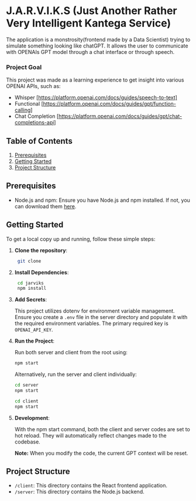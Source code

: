 # J.A.R.V.I.K.S (Just Another Rather Very Intelligent Kantega Service)

The application is a monstrosity(frontend made by a Data Scientist) trying to simulate something looking like chatGPT. 
It allows the user to communicate with OPENAIs GPT model through a chat interface or through speech.

### Project Goal
This project was made as a learning experience to get insight into various OPENAI APIs, such as:
- Whisper [https://platform.openai.com/docs/guides/speech-to-text]
- Functional [https://platform.openai.com/docs/guides/gpt/function-calling]
- Chat Completion [https://platform.openai.com/docs/guides/gpt/chat-completions-api]

## Table of Contents

1. [Prerequisites](#prerequisites)
2. [Getting Started](#getting-started)
3. [Project Structure](#project-structure)

## Prerequisites

- Node.js and npm: Ensure you have Node.js and npm installed. If not, you can download them [here](https://nodejs.org/).

## Getting Started

To get a local copy up and running, follow these simple steps:

1. **Clone the repository**:

   ```bash
    git clone 
    ```
2. **Install Dependencies**:

   ```bash
    cd jarviks
    npm install
    ```
3. **Add Secrets**:

    This project utilizes dotenv for environment variable management. Ensure you create a `.env` file in the server directory and populate it with the required environment variables. The primary required key is `OPENAI_API_KEY`.

4. **Run the Project**:
    
    Run both server and client from the root using:
    ```bash
    npm start
    ```
    Alternatively, run the server and client individually:
    ```bash
    cd server
    npm start
    ```
    ```bash
    cd client
    npm start
    ```
4. **Development**:
    
    With the npm start command, both the client and server codes are set to hot reload. They will automatically reflect changes made to the codebase.

    __Note:__ When you modify the code, the current GPT context will be reset.

## Project Structure
- `/client`: This directory contains the React frontend application.
- `/server`: This directory contains the Node.js backend.

